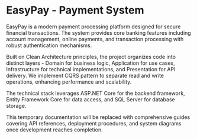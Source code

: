 # EasyPay - Payment System
EasyPay is a modern payment processing platform designed for secure financial transactions. The system provides core banking features including account management, online payments, and transaction processing with robust authentication mechanisms.

Built on Clean Architecture principles, the project organizes code into distinct layers - Domain for business logic, Application for use cases, Infrastructure for technical implementations, and Presentation for API delivery. We implement CQRS pattern to separate read and write operations, enhancing performance and scalability.

The technical stack leverages ASP.NET Core for the backend framework, Entity Framework Core for data access, and SQL Server for database storage. 

This temporary documentation will be replaced with comprehensive guides covering API references, deployment procedures, and system diagrams once development reaches completion.
